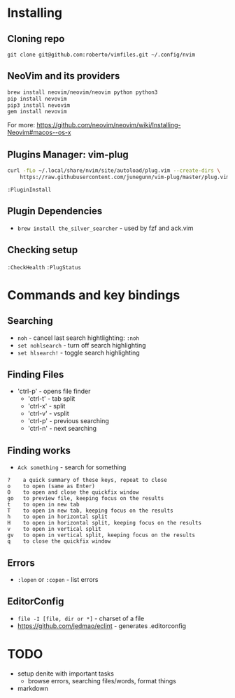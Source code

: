 # Installing

## Cloning repo

`git clone git@github.com:roberto/vimfiles.git ~/.config/nvim`

## NeoVim and its providers

```sh
brew install neovim/neovim/neovim python python3
pip install nevovim
pip3 install nevovim
gem install nevovim
```

For more: https://github.com/neovim/neovim/wiki/Installing-Neovim#macos--os-x

## Plugins Manager: vim-plug

```sh
curl -fLo ~/.local/share/nvim/site/autoload/plug.vim --create-dirs \
    https://raw.githubusercontent.com/junegunn/vim-plug/master/plug.vim
```

`:PluginInstall`

## Plugin Dependencies

* `brew install the_silver_searcher` - used by fzf and ack.vim

## Checking setup

`:CheckHealth`
`:PlugStatus`

# Commands and key bindings

## Searching

* `noh` - cancel last search hightlighting: `:noh`
* `set nohlsearch` - turn off search highlighting
* `set hlsearch!` - toggle search highlighting

## Finding Files

* 'ctrl-p' - opens file finder
  * 'ctrl-t' - tab split 
  * 'ctrl-x' - split
  * 'ctrl-v' - vsplit
  * 'ctrl-p' - previous searching
  * 'ctrl-n' - next searching

## Finding works

* `Ack something` - search for something

```
?    a quick summary of these keys, repeat to close
o    to open (same as Enter)
O    to open and close the quickfix window
go   to preview file, keeping focus on the results
t    to open in new tab
T    to open in new tab, keeping focus on the results
h    to open in horizontal split
H    to open in horizontal split, keeping focus on the results
v    to open in vertical split
gv   to open in vertical split, keeping focus on the results
q    to close the quickfix window
```

## Errors

* `:lopen` or `:copen` - list errors

## EditorConfig

* `file -I [file, dir or *]` - charset of a file
* https://github.com/jedmao/eclint - generates .editorconfig

# TODO

* setup denite with important tasks
    * browse errors, searching files/words, format things
* markdown
